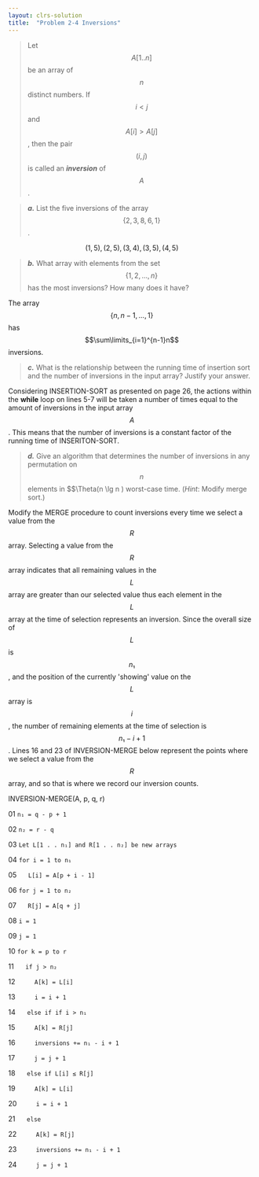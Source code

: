 ```yaml
---
layout: clrs-solution
title:  "Problem 2-4 Inversions"
---
```

>Let $$A[1..n]$$ be an array of $$n$$ distinct numbers. If $$i < j$$ and $$A[i] > A[j]$$, then the pair $$(i, j)$$ is called an ***inversion*** of $$A$$.

>***a.*** List the five inversions of the array $$\{2, 3, 8, 6, 1\}$$.

$$(1, 5), (2, 5), (3, 4), (3, 5), (4, 5)$$

>***b.*** What array with elements from the set $$\{1, 2,...,n\}$$ has the most inversions? How many does it have?

The array $$\{n, n-1,...,1\}$$ has $$\sum\limits_{i=1}^{n-1}n$$ inversions.

>***c.*** What is the relationship between the running time of insertion sort and the number of inversions in the input array? Justify your answer.

Considering INSERTION-SORT as presented on page 26, the actions within the **while** loop on lines 5-7 will be taken a number of times equal to the amount of inversions in the input array $$A$$. This means that the number of inversions is a constant factor of the running time of INSERITON-SORT.

>***d.*** Give an algorithm that determines the number of inversions in any permutation on $$n$$ elements in $$\Theta(n \lg n ) worst-case time. (*Hint*: Modify merge sort.)

Modify the MERGE procedure to count inversions every time we select a value from the $$R$$ array. Selecting a value from the $$R$$ array indicates that all remaining values in the $$L$$ array are greater than our selected value thus each element in the $$L$$ array at the time of selection represents an inversion. Since the overall size of $$L$$ is $$n₁$$, and the position of the currently 'showing' value on the $$L$$ array is $$i$$, the number of remaining elements at the time of selection is $$n₁ - i + 1$$. Lines 16 and 23 of INVERSION-MERGE below represent the points where we select a value from the $$R$$ array, and so that is where we record our inversion counts.

INVERSION-MERGE(A, p, q, r)

01 `n₁ = q - p + 1`

02 `n₂ = r - q`

03 `Let L[1 . . n₁] and R[1 . . n₂] be new arrays`

04 `for i = 1 to n₁`

05 &nbsp;&nbsp;&nbsp;&nbsp; `L[i] = A[p + i - 1]`

06 `for j = 1 to n₂`

07 &nbsp;&nbsp;&nbsp;&nbsp; `R[j] = A[q + j]`

08 `i = 1`

09 `j = 1`

10 `for k = p to r`

11 &nbsp;&nbsp;&nbsp;&nbsp; `if j > n₂`

12 &nbsp;&nbsp;&nbsp;&nbsp;&nbsp;&nbsp;&nbsp;&nbsp; `A[k] = L[i]`

13 &nbsp;&nbsp;&nbsp;&nbsp;&nbsp;&nbsp;&nbsp;&nbsp; `i = i + 1`

14 &nbsp;&nbsp;&nbsp;&nbsp; `else if if i > n₁`

15 &nbsp;&nbsp;&nbsp;&nbsp;&nbsp;&nbsp;&nbsp;&nbsp; `A[k] = R[j]`

16 &nbsp;&nbsp;&nbsp;&nbsp;&nbsp;&nbsp;&nbsp;&nbsp; `inversions += n₁ - i + 1`

17 &nbsp;&nbsp;&nbsp;&nbsp;&nbsp;&nbsp;&nbsp;&nbsp; `j = j + 1`

18 &nbsp;&nbsp;&nbsp;&nbsp; `else if L[i] ≤ R[j]`

19 &nbsp;&nbsp;&nbsp;&nbsp;&nbsp;&nbsp;&nbsp;&nbsp; `A[k] = L[i]`

20 &nbsp;&nbsp;&nbsp;&nbsp;&nbsp;&nbsp;&nbsp;&nbsp; `i = i + 1`

21 &nbsp;&nbsp;&nbsp;&nbsp; `else`

22 &nbsp;&nbsp;&nbsp;&nbsp;&nbsp;&nbsp;&nbsp;&nbsp; `A[k] = R[j]`

23 &nbsp;&nbsp;&nbsp;&nbsp;&nbsp;&nbsp;&nbsp;&nbsp; `inversions += n₁ - i + 1` 

24 &nbsp;&nbsp;&nbsp;&nbsp;&nbsp;&nbsp;&nbsp;&nbsp; `j = j + 1`